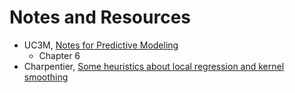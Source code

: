 # Notes and Resources

- UC3M, [Notes for Predictive Modeling](https://bookdown.org/egarpor/PM-UC3M/)
    - Chapter 6
- Charpentier, [Some heuristics about local regression and kernel smoothing](https://www.r-bloggers.com/some-heuristics-about-local-regression-and-kernel-smoothing/)

